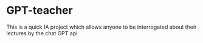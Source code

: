 # GPT-teacher
This is a quick IA project which allows anyone to be interrogated about their lectures by the chat GPT api
